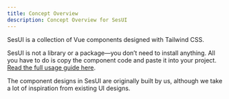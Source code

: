 ```yaml
---
title: Concept Overview  
description: Concept Overview for SesUI  
---
```


SesUI is a collection of Vue components designed with Tailwind CSS.

SesUI is not a library or a package—you don’t need to install anything. All you have to do is copy the component code and paste it into your project. [Read the full usage guide here](/getting-started/usage-guide).

The component designs in SesUI are originally built by us, although we take a lot of inspiration from existing UI designs.
